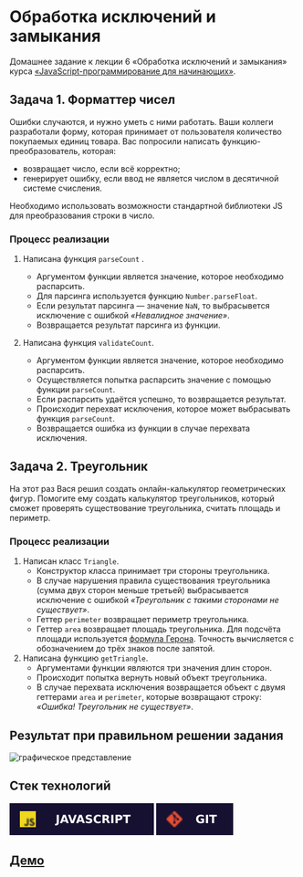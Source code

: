 # Обработка исключений и замыкания
Домашнее задание к лекции 6 «Обработка исключений и замыкания» курса [«JavaScript-программирование для начинающих»](https://cat.2035.university/rall/course/18787/?project_id=48).

## Задача 1. Форматтер чисел
Ошибки случаются, и нужно уметь с ними работать. Ваши коллеги разработали форму, которая принимает от пользователя количество покупаемых единиц товара. Вас попросили написать функцию-преобразователь, которая:

* возвращает число, если всё корректно;
* генерирует ошибку, если ввод не является числом в десятичной системе счисления.

Необходимо использовать возможности стандартной библиотеки JS для преобразования строки в число.

### Процесс реализации
1. Написана функция `parseCount` .
    * Аргументом функции является значение, которое необходимо распарсить.
    * Для парсинга используется функцию `Number.parseFloat`.
    * Если результат парсинга — значение `NaN`, то выбрасывется исключение с ошибкой *«Невалидное значение»*.
    * Возвращается результат парсинга из функции.

2. Написана функция `validateCount`.
    * Аргументом функции является значение, которое необходимо распарсить.
    * Осуществляется попытка распарсить значение с помощью функции `parseCount`.
    * Если распарсить удаётся успешно, то возвращается результат.
    * Происходит перехват исключения, которое может выбрасывать функция `parseCount`.
    * Возвращается ошибка из функции в случае перехвата исключения.

## Задача 2. Треугольник
На этот раз Вася решил создать онлайн-калькулятор геометрических фигур. Помогите ему создать калькулятор треугольников, который сможет проверять существование треугольника, считать площадь и периметр.

### Процесс реализации
1. Написан класс `Triangle`.
    * Конструктор класса принимает три стороны треугольника.
    * В случае нарушения правила существования треугольника (сумма двух сторон меньше третьей) выбрасывается исключение с ошибкой *«Треугольник с такими сторонами не существует»*.
    * Геттер `perimeter` возвращает периметр треугольника.
    * Геттер `area` возвращает площадь треугольника. Для подсчёта площади используется [формула Герона](https://ru.wikipedia.org/wiki/%D0%A4%D0%BE%D1%80%D0%BC%D1%83%D0%BB%D0%B0_%D0%93%D0%B5%D1%80%D0%BE%D0%BD%D0%B0). Точность вычисляется с обозначением до трёх знаков после запятой.
2. Написана функцию `getTriangle`.
    * Аргументами функции являются три значения длин сторон.
    * Происходит попытка вернуть новый объект треугольника.
    * В случае перехвата исключения возвращается объект с двумя геттерами `area` и `perimeter`, которые возвращают строку: *«Ошибка! Треугольник не существует»*.

## Результат при правильном решении задания
![графическое представление](../Jasmine/results/sucessed_tasks_6.png)

## **Стек технологий**
![JS](./js.svg)
![GIT](./git.svg)

## **[Демо](https://alekseeva-t-v.github.io/bjs-2-homeworks/6.exception-closure/)**